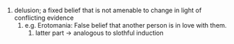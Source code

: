 1. delusion; a fixed belief that is not amenable to change in light of conflicting evidence
	1. e.g. Erotomania: False belief that another person is in love with them.
		1. latter part → analogous to slothful induction